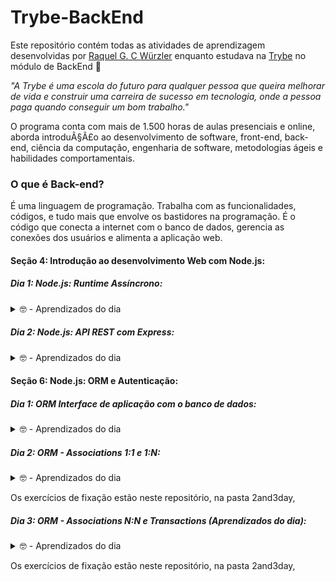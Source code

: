 # Trybe-BackEnd

Este repositório contém todas as atividades de aprendizagem desenvolvidas por [Raquel G. C Würzler](https://www.linkedin.com/in/raquel-c-wurzler/) enquanto estudava na [Trybe](https://www.betrybe.com/) no módulo de BackEnd :rocket:

_"A Trybe é uma escola do futuro para qualquer pessoa que queira melhorar de vida e construir uma carreira de sucesso em tecnologia, onde a pessoa paga quando conseguir um bom trabalho."_

O programa conta com mais de 1.500 horas de aulas presenciais e online, aborda introduÃ§Ã£o ao desenvolvimento de software, front-end, back-end, ciência da computação, engenharia de software, metodologias ágeis e habilidades comportamentais.

### O que é Back-end?
É uma linguagem de programação. Trabalha com as funcionalidades, códigos, e tudo mais que envolve os bastidores na programação.
É o código que conecta a internet com o banco de dados, gerencia as conexões dos usuários e alimenta a aplicação web.

#### Seção 4: Introdução ao desenvolvimento Web com Node.js:

##### Dia 1: Node.js: Runtime Assíncrono:
<details>
  <summary>🤓 - Aprendizados do dia</summary>
  ⏩ Introdução ao Node; <br />
  ⏩ Sistema Módulos: O que é, Pra que serve, ; <br />
  ⏩ Principais Sistemas de Módulo; <br />
  ⏩ NPM; <br />
  ⏩ Fluxo assíncrono; <br />
</details>

##### Dia 2: Node.js: API REST com Express:
<details>
  <summary>🤓 - Aprendizados do dia</summary>
  ⏩ Definir um Servidor; <br />
  ⏩ Utilizar o Node.js com o framework Express para criar uma rota de um endpoint de API, acessível pelo navegador; <br />
  ⏩ Utilizar o Nodemon para auxiliar no desenvolvimento de APIs Node.js com o framework Express; <br />
  ⏩ Utilizar o Node.js com o framework Express para criar uma aplicação C.R.U.D. - de criação, leitura, atualização e remoção de dados; <br />
  ⏩ Utilizar o Thunder Client para fazer requisições a partir do VS Code; <br />
  ⏩ Descrever uma API REST; <br />
</details>


#### Seção 6: Node.js: ORM e Autenticação:

##### Dia 1: ORM Interface de aplicação com o banco de dados:
<details>
  <summary>🤓 - Aprendizados do dia</summary>
  ⏩  O que é ORM - Interface da aplicação com o banco de dados; <br />
  ⏩  Mapeamentos - Data Mapper e o Active Record; <br />
  ⏩  Sequelize - Uma das bibliotecas de ORM mais conhecidas; <br />
  ⏩  Como configurar o Sequelize; <br />
  ⏩  Aplicando Sequelize em cada camada do MSC (Model, Service, Controller - Arquitetura de Software); <br />
</details>

##### Dia 2: ORM - Associations 1:1 e 1:N:
<details>
  <summary>🤓 - Aprendizados do dia</summary>
  ⏩  Como aplicar relacionamento 1:1 no Sequelize; <br />
  ⏩  Como aplicar relacionamento 1:N no Sequelize; <br />
  ⏩  Eager loading, ou carregamento antecipado; <br />
  ⏩  Lazy loading, ou carregamento tardio; <br />
</details>

Os exercícios de fixação estão neste repositório, na pasta 2and3day,

##### Dia 3: ORM - Associations N:N e Transactions (Aprendizados do dia):
<details>
  <summary>🤓 - Aprendizados do dia</summary>
  ⏩  O que são e como aplicar Transações; <br />
  ⏩  Como aplicar relacionamento N:N no Sequelize; <br />
</details>

Os exercícios de fixação estão neste repositório, na pasta 2and3day,
